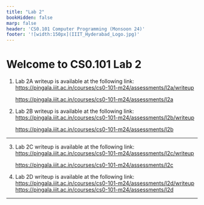 ```yaml
---
title: "Lab 2"
bookHidden: false
marp: false
header: 'CS0.101 Computer Programming (Monsoon 24)'
footer: '![width:150px](IIIT_Hyderabad_Logo.jpg)'
---
```


# Welcome to CS0.101 Lab 2

1. Lab 2A writeup is available at the following link: 
    https://pingala.iiit.ac.in/courses/cs0-101-m24/assessments/l2a/writeup

    https://pingala.iiit.ac.in/courses/cs0-101-m24/assessments/l2a

2. Lab 2B writeup is available at the following link: 
    https://pingala.iiit.ac.in/courses/cs0-101-m24/assessments/l2b/writeup

    https://pingala.iiit.ac.in/courses/cs0-101-m24/assessments/l2b
--- 

3. Lab 2C writeup is available at the following link:
    https://pingala.iiit.ac.in/courses/cs0-101-m24/assessments/l2c/writeup

    https://pingala.iiit.ac.in/courses/cs0-101-m24/assessments/l2c

3. Lab 2D writeup is available at the following link:
    https://pingala.iiit.ac.in/courses/cs0-101-m24/assessments/l2d/writeup
    https://pingala.iiit.ac.in/courses/cs0-101-m24/assessments/l2d
--- 
<!-- https://cpro-iiit.github.io/docs/course_material/labs/2/lab2.pdf -->
